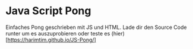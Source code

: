 # Java Script Pong
Einfaches Pong geschrieben mit JS und HTML. Lade dir den Source Code runter um es auszuprobieren oder teste es (hier)[https://harimtim.github.io/JS-Pong/]
